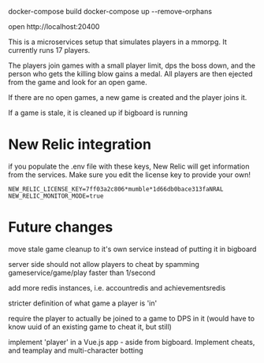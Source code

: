 docker-compose build
docker-compose up --remove-orphans

open http://localhost:20400

This is a microservices setup that simulates players in a mmorpg.  It currently runs 17 players.

The players join games with a small player limit, dps the boss down, and the person who gets the killing blow gains a medal.  All players are then ejected from the game and look for an open game.

If there are no open games, a new game is created and the player joins it.

If a game is stale, it is cleaned up if bigboard is running

# New Relic integration

if you populate the .env file with these keys, New Relic will get information from the services.  Make sure you edit the license key to provide your own!

```
NEW_RELIC_LICENSE_KEY=7ff03a2c806*mumble*1d66db0bace313faNRAL
NEW_RELIC_MONITOR_MODE=true
```

# Future changes

move stale game cleanup to it's own service instead of putting it in bigboard

server side should not allow players to cheat by spamming gameservice/game/play faster than 1/second

add more redis instances, i.e. accountredis and achievementsredis

stricter definition of what game a player is 'in'

require the player to actually be joined to a game to DPS in it
  (would have to know uuid of an existing game to cheat it, but still)

implement 'player' in a Vue.js app - aside from bigboard.  Implement cheats, and teamplay and multi-character botting
